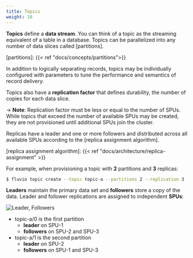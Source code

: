 ```yaml
---
title: Topics
weight: 10
---
```

**Topics** define a **data stream**. You can think of a topic as the streaming equivalent of a table in a database. Topics can be parallelized into any number of data slices called [partitions].

[partitions]: {{< ref "docs/concepts/partitions">}}

In addition to logically separating records, topics may be individually configured
with parameters to tune the performance and semantics of record delivery.

Topics also have a **replication factor** that defines durability, the number of copies for each data slice.

-> **Note**: Replication factor must be less or equal to the number of SPUs.  While topics that exceed the number of available SPUs may be created, they are not provisioned until additional SPUs join the cluster.

Replicas have a leader and one or more followers and distributed across all available SPUs according to the [replica assignment algorithm].

[replica assignment algorithm]: {{< ref "docs/architecture/replica-assignment" >}}

For example, when provisioning a topic with **2** partitions and **3** replicas:

```bash
$ fluvio topic create --topic topic-a --partitions 2 --replication 3
```

**Leaders** maintain the primary data set and **followers** store a copy of the data. Leader and follower replications are assigned to independent **SPUs**:

<img src="/docs/architecture/images/assignment-leader-followers.svg"
     alt="Leader, Followers"
     style="justify: center; max-width: 640px" />

* topic-a/0 is the first partition
    * **leader** on SPU-1
    * **followers** on SPU-2 and SPU-3
* topic-a/1 is the second partition
    * **leader** on SPU-2
    * **followers** on SPU-1 and SPU-3
